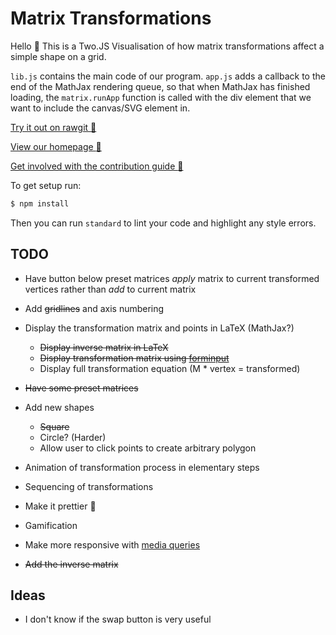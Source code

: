 # Matrix Transformations

Hello :wave: This is a Two.JS Visualisation of how matrix transformations affect a simple shape on a grid.

`lib.js` contains the main code of our program. `app.js` adds a callback to the end of the MathJax rendering queue, so that when MathJax has finished loading, the `matrix.runApp` function is called with the div element that we want to include the canvas/SVG element in.


[Try it out on rawgit :sushi:](https://rawgit.com/UoBEdTechSTEMM/MatrixTransforms/master/index.html)

[View our homepage :tada:](https://github.com/UoBEdTechSTEMM/UoBEdTechSTEMM)

[Get involved with the contribution guide :crystal_ball:](https://github.com/UoBEdTechSTEMM/Contribution)

To get setup run:

```bash
$ npm install
```

Then you can run `standard` to lint your code and highlight any style errors.

## TODO

* Have button below preset matrices *apply* matrix to current transformed vertices rather than *add* to current matrix

* Add ~~gridlines~~ and axis numbering

* Display the transformation matrix and points in LaTeX (MathJax?)

  * ~~Display inverse matrix in LaTeX~~
  * ~~Display transformation matrix using [forminput](https://github.com/leathrum/mathjax-ext-contrib/tree/master/forminput)~~
  * Display full transformation equation (M * vertex = transformed)


* ~~Have some preset matrices~~

* Add new shapes

  * ~~Square~~
  * Circle? (Harder)
  * Allow user to click points to create arbitrary polygon


* Animation of transformation process in elementary steps

* Sequencing of transformations

* Make it prettier :kiss:

* Gamification

* Make more responsive with [media queries](https://developer.mozilla.org/en-US/docs/Web/CSS/Media_Queries/Using_media_queries)

* ~~Add the inverse matrix~~

## Ideas

* I don't know if the swap button is very useful
